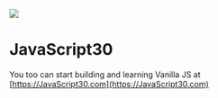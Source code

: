 ![](https://javascript30.com/images/JS3-social-share.png)

# JavaScript30


You too can start building and learning Vanilla JS at [https://JavaScript30.com](https://JavaScript30.com)



